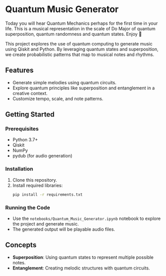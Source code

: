 # Quantum Music Generator
Today you will hear Quantum Mechanics perhaps for the first time in your life. This is a musical representation in the scale of Do Major of quantum superposition, quantum randomness and quantum states. Enjoy 🫶


This project explores the use of quantum computing to generate music using Qiskit and Python. By leveraging quantum states and superposition, we create probabilistic patterns that map to musical notes and rhythms.

## Features
- Generate simple melodies using quantum circuits.
- Explore quantum principles like superposition and entanglement in a creative context.
- Customize tempo, scale, and note patterns.

## Getting Started
### Prerequisites
- Python 3.7+
- Qiskit
- NumPy
- pydub (for audio generation)

### Installation
1. Clone this repository.
2. Install required libraries:
   ```bash
   pip install -r requirements.txt
   ```

### Running the Code
- Use the `notebooks/Quantum_Music_Generator.ipynb` notebook to explore the project and generate music.
- The generated output will be playable audio files.

## Concepts
- **Superposition**: Using quantum states to represent multiple possible notes.
- **Entanglement**: Creating melodic structures with quantum circuits.
